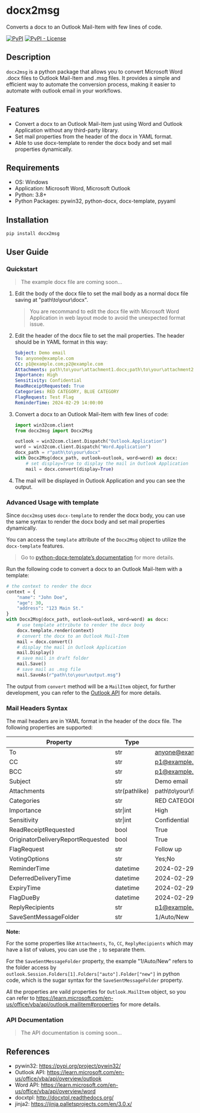 # docx2msg

Converts a docx to an Outlook Mail-Item with few lines of code.

[![PyPI](https://img.shields.io/pypi/v/docx2msg)](https://pypi.org/project/docx2msg/)
[![PyPI - License](https://img.shields.io/pypi/l/docx2msg)](https://pypi.org/project/docx2msg/)

## Description

`docx2msg` is a python package that allows you to convert Microsoft Word .docx files to Outlook Mail-Item and .msg files. It provides a simple and efficient way to automate the conversion process, making it easier to automate with outlook email in your workflows.

## Features

- Convert a docx to an Outlook Mail-Item just using Word and Outlook Application without any third-party library.
- Set mail properties from the header of the docx in YAML format.
- Able to use docx-template to render the docx body and set mail properties dynamically.

## Requirements

- OS: Windows
- Application: Microsoft Word, Microsoft Outlook
- Python: 3.8+
- Python Packages: pywin32, python-docx, docx-template, pyyaml

## Installation

```shell
pip install docx2msg
```

## User Guide

### Quickstart

> The example docx file are coming soon...

1. Edit the body of the docx file to set the mail body as a normal docx file saving at "path\to\your\docx".

    > You are recommand to edit the docx file with Microsoft Word Application in web layout mode to avoid the unexpected format issue.

2. Edit the header of the docx file to set the mail properties. The header should be in YAML format in this way:

    ```yaml
    Subject: Demo email
    To: anyone@example.com
    CC: p1@example.com;p2@example.com
    Attachments: path\to\your\attachment1.docx;path\to\your\attachment2.msg
    Importance: High
    Sensitivity: Confidential
    ReadReceiptRequested: True
    Categories: RED CATEGORY, BLUE CATEGORY
    FlagRequest: Test Flag
    ReminderTime: 2024-02-29 14:00:00
    ```

3. Convert a docx to an Outlook Mail-Item with few lines of code:

    ```python
    import win32com.client
    from docx2msg import Docx2Msg

    outlook = win32com.client.Dispatch("Outlook.Application")
    word = win32com.client.Dispatch("Word.Application")
    docx_path = r"path\to\your\docx"
    with Docx2Msg(docx_path, outlook=outlook, word=word) as docx:
        # set display=True to display the mail in Outlook Application
        mail = docx.convert(display=True)
    ```

4. The mail will be displayed in Outlook Application and you can see the output.

### Advanced Usage with template

Since `docx2msg` uses `docx-template` to render the docx body, you can use the same syntax to render the docx body and set mail properties dynamically.

You can access the `template` attribute of the `Docx2Msg` object to utilize the `docx-template` features.

> Go to [python-docx-template’s documentation](https://docxtpl.readthedocs.io/en/latest/) for more details.

Run the following code to convert a docx to an Outlook Mail-Item with a template:

```python
# the context to render the docx
context = {
    "name": "John Doe",
    "age": 30,
    "address": "123 Main St."
}
with Docx2Msg(docx_path, outlook=outlook, word=word) as docx:
    # use template attribute to render the docx body
    docx.template.render(context)
    # convert the docx to an Outlook Mail-Item
    mail = docx.convert()
    # display the mail in Outlook Application
    mail.Display()
    # save mail in draft folder
    mail.Save()
    # save mail as .msg file
    mail.SaveAs(r"path\to\your\output.msg")
```

The output from `convert` method will be a `MailItem` object, for further development, you can refer to the [Outlook API](https://docs.microsoft.com/en-us/office/vba/api/outlook.mailitem) for more details.

### Mail Headers Syntax

The mail headers are in YAML format in the header of the docx file. The following properties are supported:


| Property                    | Type     | Example                                       |
|-----------------------------|----------|-----------------------------------------------|
| To                          | str      | anyone@example.com                            |
| CC                          | str      | p1@example.com;p2@example.com                 |
| BCC                          | str      | p1@example.com;p2@example.com                 |
| Subject                     | str      | Demo email                                    |
| Attachments                 | str(pathlike)      | path\to\your\file1.docx;path\to\your\file2.msg |
| Categories                  | str      | RED CATEGORY, BLUE CATEGORY                   |
| Importance                  | str\|int      | High                                         |
| Sensitivity                 | str\|int      | Confidential                                  |
| ReadReceiptRequested        | bool     | True                                          |
|OriginatorDeliveryReportRequested| bool     | True                                          |
| FlagRequest                 | str      | Follow up                                     |
| VotingOptions               | str      | Yes;No                                 |
| ReminderTime                | datetime      | 2024-02-29 14:00:00                           |
|DeferredDeliveryTime         | datetime      | 2024-02-29 14:00:00                           |
|ExpiryTime                   | datetime      | 2024-02-29 14:00:00                           |
|FlagDueBy                    | datetime      | 2024-02-29 14:00:00                           |
|ReplyRecipients              | str      | p1@example.com;p2@example.com                      |
|SaveSentMessageFolder        | str      | 1/Auto/New                      |

**Note:**

For the some properties like `Attachments`, `To`, `CC`, `ReplyRecipients` which may have a list of values, you can use the `;` to separate them.

For the `SaveSentMessageFolder` property, the example "1/Auto/New" refers to the folder access by `outlook.Session.Folders[1].Folders["auto"].Folder["new"]` in python code, which is the sugar syntax for the `SaveSentMessageFolder` property.

All the properties are vaild properties for `Outlook.MailItem` object, so you can refer to https://learn.microsoft.com/en-us/office/vba/api/outlook.mailitem#properties for more details.

### API Documentation

> The API documentation is coming soon...

## References
- pywin32: https://pypi.org/project/pywin32/
- Outlook API: https://learn.microsoft.com/en-us/office/vba/api/overview/outlook
- Word API: https://learn.microsoft.com/en-us/office/vba/api/overview/word
- docxtpl: http://docxtpl.readthedocs.org/
- jinja2: https://jinja.palletsprojects.com/en/3.0.x/